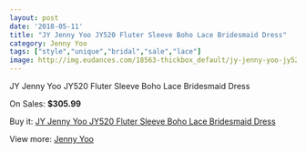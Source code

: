 ```yaml
---
layout: post
date: '2018-05-11'
title: "JY Jenny Yoo JY520 Fluter Sleeve Boho Lace Bridesmaid Dress"
category: Jenny Yoo
tags: ["style","unique","bridal","sale","lace"]
image: http://img.eudances.com/18563-thickbox_default/jy-jenny-yoo-jy520-fluter-sleeve-boho-lace-bridesmaid-dress.jpg
---
```

JY Jenny Yoo JY520 Fluter Sleeve Boho Lace Bridesmaid Dress

On Sales: **$305.99**
<a href="https://www.eudances.com/en/jenny-yoo/5496-jy-jenny-yoo-jy520-fluter-sleeve-boho-lace-bridesmaid-dress.html"><amp-img layout="responsive" width="600" height="600" src="//img.eudances.com/18563-thickbox_default/jy-jenny-yoo-jy520-fluter-sleeve-boho-lace-bridesmaid-dress.jpg" alt="JY Jenny Yoo JY520 Fluter Sleeve Boho Lace Bridesmaid Dress 0" /></a>
<a href="https://www.eudances.com/en/jenny-yoo/5496-jy-jenny-yoo-jy520-fluter-sleeve-boho-lace-bridesmaid-dress.html"><amp-img layout="responsive" width="600" height="600" src="//img.eudances.com/18564-thickbox_default/jy-jenny-yoo-jy520-fluter-sleeve-boho-lace-bridesmaid-dress.jpg" alt="JY Jenny Yoo JY520 Fluter Sleeve Boho Lace Bridesmaid Dress 1" /></a>

Buy it: [JY Jenny Yoo JY520 Fluter Sleeve Boho Lace Bridesmaid Dress](https://www.eudances.com/en/jenny-yoo/5496-jy-jenny-yoo-jy520-fluter-sleeve-boho-lace-bridesmaid-dress.html "JY Jenny Yoo JY520 Fluter Sleeve Boho Lace Bridesmaid Dress")

View more: [Jenny Yoo](https://www.eudances.com/en/63-Jenny-Yoo "Jenny Yoo")